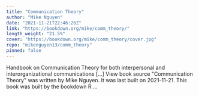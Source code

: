 ```yaml
---
title: "Communication Theory"
author: "Mike Nguyen"
date: "2021-11-21T22:46:26Z"
link: "https://bookdown.org/mike/comm_theory/"
length_weight: "21.5%"
cover: "https://bookdown.org/mike/comm_theory/cover.jpg"
repo: "mikenguyen13/comm_theory"
pinned: false
---
```


Handbook on Communication Theory for both interpersonal and interorganizational communications [...] View book source "Communication Theory" was written by Mike Nguyen. It was last built on 2021-11-21. This book was built by the bookdown R ...
